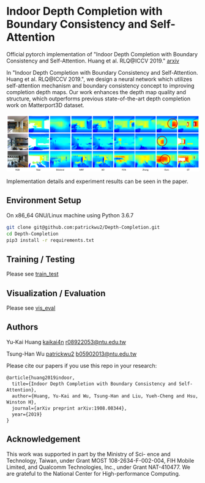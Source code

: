# Indoor Depth Completion with Boundary Consistency and Self-Attention

Official pytorch implementation of "Indoor Depth Completion with Boundary Consistency and Self-Attention. Huang et al. RLQ@ICCV 2019." [arxiv](https://arxiv.org/abs/1908.08344) 

In "Indoor Depth Completion with Boundary Consistency and Self-Attention. Huang et al. RLQ@ICCV 2019.", we design a neural network which utilizes self-attention mechanism and boundary consistency concept to improving completion depth maps. Our work enhances the depth map quality and structure, which outperforms previous state-of-the-art depth completion work on Matterport3D dataset.

![performance](doc/performance.png)

Implementation details and experiment results can be seen in the paper.

## Environment Setup

On x86\_64 GNU/Linux machine using Python 3.6.7

```bash
git clone git@github.com:patrickwu2/Depth-Completion.git
cd Depth-Completion
pip3 install -r requirements.txt
```

## Training / Testing

Please see [train\_test](doc/train_test.md)

## Visualization / Evaluation

Please see [vis\_eval](doc/vis_eval.md)

## Authors

Yu-Kai Huang [kaikai4n](https://github.com/kaikai4n) r08922053@ntu.edu.tw

Tsung-Han Wu [patrickwu2](https://github.com/patrickwu2) b05902013@ntu.edu.tw

Please cite our papers if you use this repo in your research:

```
@article{huang2019indoor,
  title={Indoor Depth Completion with Boundary Consistency and Self-Attention},
  author={Huang, Yu-Kai and Wu, Tsung-Han and Liu, Yueh-Cheng and Hsu, Winston H},
  journal={arXiv preprint arXiv:1908.08344},
  year={2019}
}
```

## Acknowledgement

This work was supported in part by the Ministry of Sci- ence and Technology, Taiwan, under Grant MOST 108-2634-F-002-004, FIH Mobile Limited, and Qualcomm Technologies, Inc., under Grant NAT-410477. We are grateful to the National Center for High-performance Computing.

